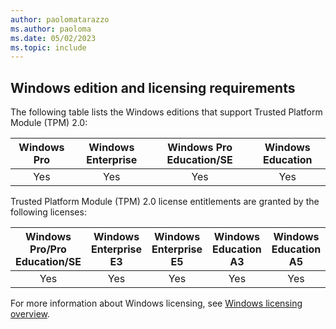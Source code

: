 ```yaml
---
author: paolomatarazzo
ms.author: paoloma
ms.date: 05/02/2023
ms.topic: include
---
```


## Windows edition and licensing requirements

The following table lists the Windows editions that support Trusted Platform Module (TPM) 2.0:

|Windows Pro|Windows Enterprise|Windows Pro Education/SE|Windows Education|
|:---:|:---:|:---:|:---:|
|Yes|Yes|Yes|Yes|

Trusted Platform Module (TPM) 2.0 license entitlements are granted by the following licenses:

|Windows Pro/Pro Education/SE|Windows Enterprise E3|Windows Enterprise E5|Windows Education A3|Windows Education A5|
|:---:|:---:|:---:|:---:|:---:|
|Yes|Yes|Yes|Yes|Yes|

For more information about Windows licensing, see [Windows licensing overview](/windows/whats-new/windows-licensing).
